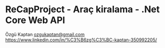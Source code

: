 # ReCapProject - Araç kiralama - .Net Core Web API

Özgü Kaptan
ozgukaptan@gmail.com
https://www.linkedin.com/in/%C3%B6zg%C3%BC-kaptan-350992205/

